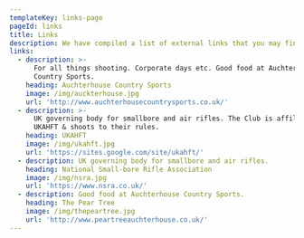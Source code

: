 ```yaml
---
templateKey: links-page
pageId: links
title: Links
description: We have compiled a list of external links that you may find useful.
links:
  - description: >-
      For all things shooting. Corporate days etc. Good food at Auchterhouse
      Country Sports.
    heading: Auchterhouse Country Sports
    image: /img/auckterhouse.jpg
    url: 'http://www.auchterhousecountrysports.co.uk/'
  - description: >-
      UK governing body for smallbore and air rifles. The Club is affiliated to
      UKAHFT & shoots to their rules.
    heading: UKAHFT
    image: /img/ukahft.jpg
    url: 'https://sites.google.com/site/ukahft/'
  - description: UK governing body for smallbore and air rifles.
    heading: National Small-bore Rifle Association
    image: /img/nsra.jpg
    url: 'https://www.nsra.co.uk/'
  - description: Good food at Auchterhouse Country Sports.
    heading: The Pear Tree
    image: /img/thepeartree.jpg
    url: 'http://www.peartreeauchterhouse.co.uk/'
---
```


